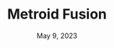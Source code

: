 ---
layout: gba
title: "Metroid Fusion"
categories:
 - approved
 - gba
 - universal
 - safe
tags:
- metroid
date: May 9, 2023
permalink: /games/metroid/play/details
publisher: Nintendo
gid: metroid
edition: us
edition: us
---